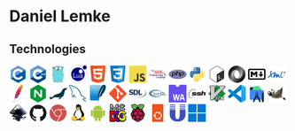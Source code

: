 # Daniel Lemke

## Technologies

<img src="https://github.com/devicons/devicon/blob/master/icons/c/c-original.svg" title="C" alt="C" width="32" height="32">
<img src="https://github.com/devicons/devicon/blob/master/icons/cplusplus/cplusplus-original.svg" title="C++" alt="C++" width="32" height="32">
<img src="https://github.com/devicons/devicon/blob/master/icons/go/go-original.svg" title="Go" alt="Go" width="32" height="32">
<img src="https://github.com/devicons/devicon/blob/master/icons/lua/lua-original.svg" title="Lua" alt="Lua" width="32" height="32">
<img src="https://github.com/devicons/devicon/blob/master/icons/html5/html5-original.svg" title="HTML" alt="HTML" width="32" height="32">
<img src="https://github.com/devicons/devicon/blob/master/icons/css3/css3-original.svg" title="CSS" alt="CSS" width="32" height="32">
<img src="https://github.com/devicons/devicon/blob/master/icons/javascript/javascript-original.svg" title="JavaScript" alt="JavaScript" width="32" height="32">
<img src="https://github.com/devicons/devicon/blob/master/icons/awk/awk-original-wordmark.svg" title="awk" alt="awk" width="32" height="32">
<img src="https://github.com/devicons/devicon/blob/master/icons/php/php-original.svg" title="PHP" alt="PHP" width="32" height="32">
<img src="https://github.com/devicons/devicon/blob/master/icons/python/python-original.svg" title="Python" alt="Python" width="32" height="32">
<img src="https://github.com/devicons/devicon/blob/master/icons/bash/bash-plain.svg" title="shell" alt="shell" width="32" height="32">
<img src="https://github.com/devicons/devicon/blob/master/icons/json/json-original.svg" title="JSON" alt="JSON" width="32" height="32">
<img src="https://github.com/devicons/devicon/blob/master/icons/markdown/markdown-original.svg" title="Markdown" alt="Markdown" width="32" height="32">
<img src="https://github.com/devicons/devicon/blob/master/icons/xml/xml-original.svg" title="XML" alt="XML" width="32" height="32">
<img src="https://github.com/devicons/devicon/blob/master/icons/apache/apache-original.svg" title="Apache" alt="Apache" width="32" height="32">
<img src="https://github.com/devicons/devicon/blob/master/icons/nginx/nginx-original.svg" title="nginx" alt="nginx" width="32" height="32">
<img src="https://github.com/devicons/devicon/blob/master/icons/mariadb/mariadb-original.svg" title="MariaDB" alt="MariaDB" width="32" height="32">
<img src="https://github.com/devicons/devicon/blob/master/icons/mysql/mysql-original.svg" title="MySQL" alt="MySQL" width="32" height="32">
<img src="https://github.com/devicons/devicon/blob/master/icons/sqlite/sqlite-original.svg" title="SQLite" alt="SQLite" width="32" height="32">
<img src="https://github.com/devicons/devicon/blob/master/icons/git/git-original.svg" title="git" alt="git" width="32" height="32">
<img src="https://github.com/devicons/devicon/blob/master/icons/sdl/sdl-original.svg" title="SDL" alt="SDL" width="32" height="32">
<img src="https://github.com/devicons/devicon/blob/master/icons/opengl/opengl-original.svg" title="OpenGL" alt="OpenGL" width="32" height="32">
<img src="https://github.com/devicons/devicon/blob/master/icons/wasm/wasm-original.svg" title="WASM" alt="WASM" width="32" height="32">
<img src="https://github.com/devicons/devicon/blob/master/icons/ssh/ssh-original-wordmark.svg" title="SSH" alt="SSH" width="32" height="32">
<img src="https://github.com/devicons/devicon/blob/master/icons/vim/vim-original.svg" title="vim" alt="vim" width="32" height="32">
<img src="https://github.com/devicons/devicon/blob/master/icons/vscode/vscode-original.svg" title="Visual Studio Code" alt="Visual Studio Code" width="32" height="32">
<img src="https://github.com/devicons/devicon/blob/master/icons/androidstudio/androidstudio-original.svg" title="Android Studio" alt="Android Studio" width="32" height="32">
<img src="https://github.com/devicons/devicon/blob/master/icons/gimp/gimp-original.svg" title="Gimp" alt="Gimp" width="32" height="32">
<img src="https://github.com/devicons/devicon/blob/master/icons/inkscape/inkscape-original.svg" title="Inkscape" alt="Inkscape" width="32" height="32">
<img src="https://github.com/devicons/devicon/blob/master/icons/github/github-original.svg" title="GitHub" alt="GitHub" width="32" height="32">
<img src="https://github.com/devicons/devicon/blob/master/icons/chrome/chrome-plain.svg" title="Chrome" alt="Chrome" width="32" height="32">
<img src="https://github.com/devicons/devicon/blob/master/icons/linux/linux-original.svg" title="Linux" alt="Linux" width="32" height="32">
<img src="https://github.com/devicons/devicon/blob/master/icons/android/android-original.svg" title="Android" alt="Android" width="32" height="32">
<img src="https://github.com/devicons/devicon/blob/master/icons/msdos/msdos-original.svg" title="DOS" alt="DOS" width="32" height="32">
<img src="https://github.com/devicons/devicon/blob/master/icons/raspberrypi/raspberrypi-original.svg" title="Raspberry Pi" alt="Raspberry Pi" width="32" height="32">
<img src="https://github.com/devicons/devicon/blob/master/icons/ubuntu/ubuntu-original.svg" title="Ubuntu" alt="Ubuntu" width="32" height="32">
<img src="https://github.com/devicons/devicon/blob/master/icons/unix/unix-original.svg" title="Unix" alt="Unix" width="32" height="32">
<img src="https://github.com/devicons/devicon/blob/master/icons/windows11/windows11-original.svg" title="Windows" alt="Windows" width="32" height="32">

<!--
- 🔭 I’m currently working on ...
- 🌱 I’m currently learning ...
- 👯 I’m looking to collaborate on ...
- 🤔 I’m looking for help with ...
- 💬 Ask me about ...
- ⚡ Fun fact: ...
-->
